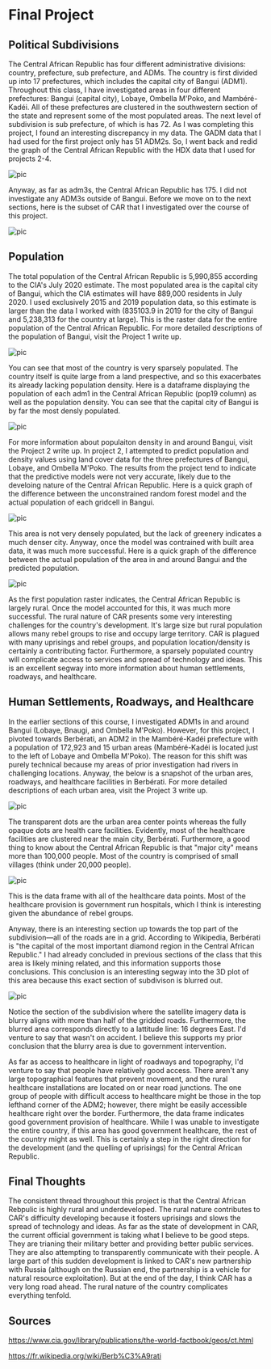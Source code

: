 # Final Project

## Political Subdivisions

The Central African Republic has four different administrative divisions: country, prefecture, sub prefecture, and ADMs. The country is first divided up into 17 prefectures, which includes the capital city of Bangui (ADM1). Throughout this class, I have investigated areas in four different prefectures: Bangui (capital city), Lobaye, Ombella M'Poko, and Mambéré-Kadéi. All of these prefectures are clustered in the southwestern section of the state and represent some of the most populated areas. The next level of subdivision is sub prefecture, of which is has 72. As I was completing this project, I found an interesting discrepancy in my data. The GADM data that I had used for the first project only has 51 ADM2s. So, I went back and redid the graph of the Central African Republic with the HDX data that I used for projects 2-4. 

![pic](New_Central_African_Republic.png)

Anyway, as far as adm3s, the Central African Republic has 175. I did not investigate any ADM3s outside of Bangui. Before we move on to the next sections, here is the subset of CAR that I investigated over the course of this project. 

![pic](CAR_subset.png)

## Population 

The total population of the Central African Republic is 5,990,855 according to the CIA's July 2020 estimate. The most populated area is the capital city of Bangui, which the CIA estimates will have 889,000 residents in July 2020. I used exclusively 2015 and 2019 population data, so this estimate is larger than the data I worked with (835103.9 in 2019 for the city of Bangui and 5,238,313 for the country at large). This is the raster data for the entire population of the Central African Republic. For more detailed descriptions of the population of Bangui, visit the Project 1 write up. 

![pic](CAR_raster.png)

You can see that most of the country is very sparsely populated. The country itself is quite large from a land prespective, and so this exacerbates its already lacking population density. Here is a dataframe displaying the population of each adm1 in the Central African Republic (pop19 column) as well as the population density. You can see that the capital city of Bangui is by far the most densly populated. 

![pic](adm1_df.png)

For more information about populaiton density in and around Bangui, visit the Project 2 write up. In project 2, I attempted to predict population and density values using land cover data for the three prefectures of Bangui, Lobaye, and Ombella M'Poko. The results from the project tend to indicate that the predictive models were not very accurate, likely due to the develoing nature of the Central African Republic. Here is a quick graph of the difference between the unconstrained random forest model and the actual population of each gridcell in Bangui. 

![pic](Bangui_mapview.png)

This area is not very densely populated, but the lack of greenery indicates a much denser city. Anyway, once the model was contrained with built area data, it was much more successful. Here is a quick graph of the difference between the actual population of the area in and around Bangui and the predicted population.

![pic](Log_pop_diff.png)

As the first population raster indicates, the Central African Republic is largely rural. Once the model accounted for this, it was much more successful. The rural nature of CAR presents some very interesting challenges for the country's development. It's large size but rural population allows many rebel groups to rise and occupy large territory. CAR is plagued with many uprisings and rebel groups, and population location/density is certainly a contributing factor. Furthermore, a sparsely populated country will complicate access to services and spread of technology and ideas. This is an excellent segway into more information about human settlements, roadways, and healthcare. 

## Human Settlements, Roadways, and Healthcare

In the earlier sections of this course, I investigated ADM1s in and around Bangui (Lobaye, Bnaugi, and Ombella M'Poko). However, for this project, I pivoted towards Berbérati, an ADM2 in the Mambéré-Kadéi prefecture with a population of 172,923 and 15 urban areas (Mambéré-Kadéi is located just to the left of Lobaye and Ombella M'Poko). The reason for this shift was purely technical because my areas of prior investigation had rivers in challenging locations. Anyway, the below is a snapshot of the urban ares, roadways, and healthcare facilities in Berbérati. For more detailed descriptions of each urban area, visit the Project 3 write up. 

![pic](health_and_roads_caf.png)

The transparent dots are the urban area center points whereas the fully opaque dots are health care facilities. Evidently, most of the healthcare facilities are clustered near the main city, Berbérati. Furthermore, a good thing to know about the Central African Republic is that "major city" means more than 100,000 people. Most of the country is comprised of small villages (think under 20,000 people). 

![pic](healthcare_facilities.png)

This is the data frame with all of the healthcare data points. Most of the healthcare provision is government run hospitals, which I think is interesting given the abundance of rebel groups. 

Anyway, there is an interesting section up towards the top part of the subdivision—all of the roads are in a grid. According to Wikipedia, Berbérati is "the capital of the most important diamond region in the Central African Republic." I had already concluded in previous sections of the class that this area is likely mining related, and this information supports those conclusions. This conclusion is an interesting segway into the 3D plot of this area because this exact section of subdivison is blurred out. 

![pic](3d_Berberati.png)

Notice the section of the subdivision where the satellite imagery data is blurry aligns with more than half of the gridded roads. Furthermore, the blurred area corresponds directly to a lattitude line: 16 degrees East. I'd venture to say that wasn't on accident. I believe this supports my prior conclusion that the blurry area is due to government intervention. 

As far as access to healthcare in light of roadways and topography, I'd venture to say that people have relatively good access. There aren't any large topographical features that prevent movement, and the rural healthcare installations are located on or near road junctions. The one group of people with difficult access to healthcare might be those in the top lefthand corner of the ADM2; however, there might be easily accessible healthcare right over the border. Furthermore, the data frame indicates good government provision of healthcare. While I was unable to investigate the entire country, if this area has good government healthcare, the rest of the country might as well. This is certainly a step in the right direction for the development (and the quelling of uprisings) for the Central African Republic. 

## Final Thoughts

The consistent thread throughout this project is that the Central African Rebpulic is highly rural and underdeveloped. The rural nature contributes to CAR's difficulty developing because it fosters uprisings and slows the spread of technology and ideas. As far as the state of development in CAR, the current official government is taking what I believe to be good steps. They are trianing their military better and providing better public services. They are also attempting to transparently communicate with their people. A large part of this sudden development is linked to CAR's new partnership with Russia (although on the Russian end, the partnership is a vehicle for natural resource exploitation). But at the end of the day, I think CAR has a very long road ahead. The rural nature of the country complicates everything tenfold. 

## Sources

https://www.cia.gov/library/publications/the-world-factbook/geos/ct.html

https://fr.wikipedia.org/wiki/Berb%C3%A9rati
